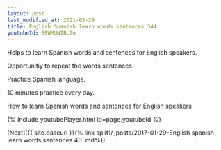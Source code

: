 ```yaml
---
layout: post
last_modified_at: 2021-03-29
title: English Spanish learn words sentences 344 
youtubeId: 88WMUNIBLZo
---
```

 
 
Helps to learn Spanish words and sentences for English speakers.

Opportunitiy to repeat the words sentences. 

Practice Spanish language. 
 
10 minutes practice every day. 
 
How to learn Spanish words and sentences for English speakers 
 
{% include youtubePlayer.html id=page.youtubeId %}
 
 
[Next]({{ site.baseurl }}{% link  split1/_posts/2017-01-29-English spanish learn words sentences 40 .md%})
 
